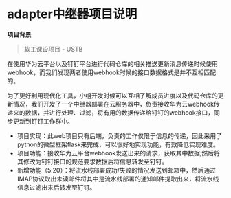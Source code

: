# **adapter中继器项目说明**

**项目背景**

> 软工课设项目 - USTB

在使用华为云平台以及钉钉平台进行代码仓库的相关推送更新消息传递时候使用webhook，而我们发现两者使用webhook时候的接口数据格式是并不互相匹配的。

为了更好利用现代化工具，小组开发时候可以互相了解成员进度以及代码仓库的更新情况，我们开发了一个中继器部署在云服务器中，负责接收华为云webhook传递来的数据，并进行处理、过滤，将有用的数据传递给钉钉的webhook接口，同步更新到钉钉工作群中。

- 项目实现：此web项目只有后端，负责的工作仅限于信息的传递，因此采用了python的微型框架flask来完成，可以很好地实现功能，有效降低实现难度。
- 项目功能：接收华为云平台webhook发送出来的请求，获取其中数据;然后将其修改为钉钉接口的规范要求数据后将信息转发至钉钉。
- 新增功能（5.20）：将流水线部署成功/失败的情况发送到邮箱中，然后通过IMAP协议取出未读邮件将其中是流水线部署的通知邮件提取出来，将流水线信息过滤出来后转发至钉钉。
